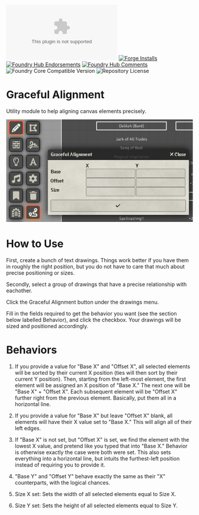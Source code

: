 ![Latest Release Download Count](https://img.shields.io/github/downloads/negativeview/graceful-alignment/latest/module.zip)
[![Forge Installs](https://img.shields.io/badge/dynamic/json?label=Forge%20Installs&query=package.installs&suffix=%25&url=https%3A%2F%2Fforge-vtt.com%2Fapi%2Fbazaar%2Fpackage%2Fgracefulalignment&colorB=4aa94a)](https://forge-vtt.com/bazaar#package=gracefulalignment)
[![Foundry Hub Endorsements](https://img.shields.io/endpoint?logoColor=white&url=https%3A%2F%2Fwww.foundryvtt-hub.com%2Fwp-json%2Fhubapi%2Fv1%2Fpackage%2Fgracefulalignment%2Fshield%2Fendorsements)](https://www.foundryvtt-hub.com/package/gracefulalignment/)
[![Foundry Hub Comments](https://img.shields.io/endpoint?logoColor=white&url=https%3A%2F%2Fwww.foundryvtt-hub.com%2Fwp-json%2Fhubapi%2Fv1%2Fpackage%2Fgracefulalignment%2Fshield%2Fcomments)](https://www.foundryvtt-hub.com/package/gracefulalignment/)
![Foundry Core Compatible Version](https://img.shields.io/badge/dynamic/json.svg?url=https%3A%2F%2Fraw.githubusercontent.com%2Fnegativeview%2Fgraceful-alignment%2Fmaster%2Fmodule.json&label=Foundry%20Version&query=$.compatibleCoreVersion&colorB=orange)
![Repository License](https://img.shields.io/github/license/negativeview/graceful-alignment)


# Graceful Alignment

Utility module to help aligning canvas elements precisely.

![The main alignment dialog window](images/alignment-0.png)

# How to Use

First, create a bunch of text drawings. Things work better if you have them in roughly the right position, but you do not have to care that much about precise positioning or sizes.

Secondly, select a group of drawings that have a precise relationship with eachother.

Click the Graceful Alignment button under the drawings menu.

Fill in the fields required to get the behavior you want (see the section below labelled Behavior), and click the checkbox. Your drawings will be sized and positioned accordingly.

# Behaviors

1. If you provide a value for "Base X" and "Offset X", all selected elements will be sorted by their current X position (ties will then sort by their current Y position). Then, starting from the left-most element, the first element will be assigned an X position of "Base X." The next one will be "Base X" + "Offset X". Each subsequent element will be "Offset X" further right from the previous element. Basically, put them all in a horizontal line.

2. If you provide a value for "Base X" but leave "Offset X" blank, all elements will have their X value set to "Base X." This will align all of their left edges.

3. If "Base X" is not set, but "Offset X" is set, we find the element with the lowest X value, and pretend like you typed that into "Base X." Behavior is otherwise exactly the case were both were set. This also sets everything into a horizontal line, but intuits the furthest-left position instead of requiring you to provide it.

4. "Base Y" and "Offset Y" behave exactly the same as their "X" counterparts, with the logical chances.

5. Size X set: Sets the width of all selected elements equal to Size X.

6. Size Y set: Sets the height of all selected elements equal to Size Y.